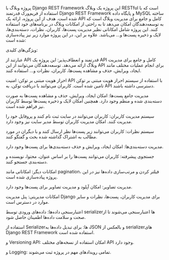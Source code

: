 
پروژه وبلاگ با Django REST Framework
این پروژه یک وبلاگ RESTful است که با استفاده از فریم‌ورک قدرتمند Django REST Framework و پایگاه داده MySQL ساخته شده است. هدف از این پروژه، ارائه یک API کامل و جامع برای مدیریت وبلاگ است که به توسعه‌دهندگان امکان می‌دهد تا به راحتی از امکانات وبلاگ در برنامه‌های خود استفاده کنند. این پروژه شامل امکاناتی نظیر مدیریت پست‌ها، کاربران، نظرات، دسته‌بندی‌ها، لایک و ذخیره پست‌ها و... می‌باشد. علاوه بر این، در این پروژه موارد زیر نیز پیاده‌سازی شده است:

ویژگی‌های کلیدی:

عبارتند از API قدرتمند و انعطاف‌پذیر: این پروژه یک API کامل و جامع برای مدیریت وبلاگ ارائه می‌دهد. توسعه‌دهندگان می‌توانند از این API برای انجام عملیات مختلف مانند ایجاد، ویرایش، حذف و مشاهده پست‌ها، کاربران، نظرات و... استفاده کنند.
 
احراز هویت مبتنی بر توکن: امنیت API با استفاده از سیستم احراز هویت مبتنی بر توکن تامین شده است. کاربران می‌توانند با دریافت توکن، به API دسترسی داشته باشند.

مدیریت جامع پست‌ها: امکان ایجاد، ویرایش، حذف و مشاهده پست‌ها به صورت دسته‌بندی شده و منظم وجود دارد. همچنین امکان لایک و ذخیره پست‌ها توسط کاربران نیز فراهم شده است.

سیستم مدیریت کاربران: کاربران می‌توانند در سایت ثبت نام کنند و پروفایل خود را مدیریت کنند. امکان مدیریت کاربران توسط مدیر سایت نیز وجود دارد.

سیستم نظرات: کاربران می‌توانند زیر پست‌ها نظر ارسال کنند و با دیگران در مورد مطالب به اشتراک گذاشته شده بحث و گفتگو کنند.

مدیریت دسته‌بندی‌ها: امکان ایجاد، ویرایش و حذف دسته‌بندی‌ها برای پست‌ها وجود دارد.

جستجوی پیشرفته: کاربران می‌توانند پست‌ها را بر اساس عنوان، محتوا، نویسنده و دسته‌بندی جستجو کنند.

امکانات دیگر: امکاناتی مانند pagination، فیلتر کردن و مرتب‌سازی داده‌ها نیز در این پروژه پیاده‌سازی شده است.

مدیریت تصاویر: امکان آپلود و مدیریت تصاویر برای پست‌ها وجود دارد.

امکانات مدیریتی: پنل مدیریت Django برای مدیریت کاربران، پست‌ها، نظرات و سایر موارد در دسترس است.

اعتبارسنجی داده‌ها: داده‌های ورودی توسط serializerها اعتبارسنجی می‌شوند تا از صحت و سلامت داده‌ها اطمینان حاصل شود.

استفاده از Serializerها: برای تبدیل داده‌ها به JSON و بالعکس از serializerهای Django REST Framework استفاده شده است.

و Versioning API: امکان استفاده از نسخه‌های مختلف API وجود دارد.

و Logging: تمامی رویدادهای مهم در پروژه ثبت می‌شوند.
